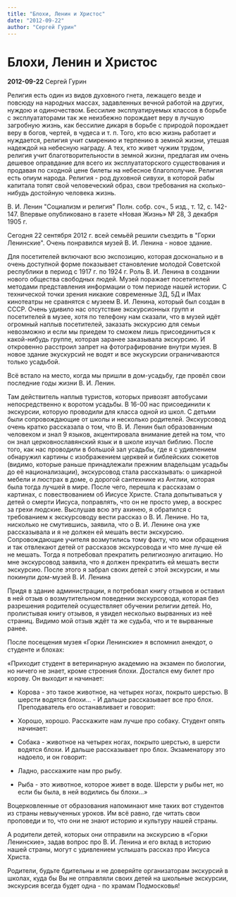 ```yaml
---
title: "Блохи, Ленин и Христос"
date: "2012-09-22"
author: "Сергей Гурин"
---
```


# Блохи, Ленин и Христос

**2012-09-22** Сергей Гурин

Религия есть один из видов духовного  гнета, лежащего везде и повсюду на народных массах, задавленных вечной  работой на других, нуждою и одиночеством. Бессилие эксплуатируемых  классов в борьбе с эксплуататорами так же неизбежно порождает веру в  лучшую загробную жизнь, как бессилие дикаря в борьбе с природой  порождает веру в богов, чертей, в чудеса и т. п. Того, кто всю жизнь  работает и нуждается, религия учит смирению и терпению в земной жизни,  утешая надеждой на небесную награду. А тех, кто живет чужим трудом,  религия учит благотворительности в земной жизни, предлагая им очень  дешевое оправдание для всего их эксплуататорского существования и  продавая по сходной цене билеты на небесное благополучие. Религия есть  опиум народа. Религия - род духовной сивухи, в которой рабы капитала  топят свой человеческий образ, свои требования на сколько-нибудь  достойную человека жизнь.

В. И. Ленин "Социализм и религия"  Полн. собр. соч., 5 изд., т. 12, с. 142-147. Впервые опубликовано в  газете «Новая Жизнь» № 28, 3 декабря 1905 г.



Сегодня 22 сентября 2012 г. всей семьёй решили съездить в "Горки Ленинские". Очень понравился музей В. И. Ленина - новое здание.

Для посетителей включают всю экспозицию, которая  досконально и в очень доступной форме показывает становление молодой  Советской республики в период с 1917 г. по 1924 г. Роль В. И. Ленина в  создании нового общества свободных людей. Музей поражает посетителей  методами представления информации о том периоде нашей истории. С  технической точки зрения никакие современные 3Д, 5Д и IMax кинотеатры не  сравнятся с музеем В. И. Ленина, который был создан в СССР. Очень  удивило нас отсутствие экскурсионных групп и посетителей в музее, хотя  по телефону нам сказали, что в музей идёт огромный наплыв посетителей,  заказать экскурсию для семьи невозможно и если мы приедем то сможем лишь  присоединиться к какой-нибудь группе, которая заранее заказывала  экскурсию. И откровенно расстроил запрет на фотографирование внутри  музея. В новое здание экускурсий не водят и все экускурсии  ограничиваются только усадьбой.

Всё встало на место, когда мы пришли в  дом-усадьбу, где провёл свои последние годы жизни В. И. Ленин.

Там действитель наплыв туристов, которых привозят  автобусами непосредственно к воротом усадьбы. В 16-00 нас присоединили к  экскурсии, которую проводили для класса одной из школ. С детьми были  сопровождающие от школы и несколько родителей. Экскурсовод очень кратко  рассказала о том, что В. И. Ленин был образованным человеком и знал 9  языков, акцентировала внимание детей на том, что он знал  церковнославянский язык и в школе изучал библию. После того, как нас  проводили в большой зал усадьбы, где я с удивлением обнаружил картины с  изображением церквей и библейских сюжетов (видимо, которые раньше  принадлежали прежним владельцам усадьбы до её национализации),  экскурсовод стала рассказывать: о шикарной мебели и люстрах в доме, о  дорогой сантехнике из Англии, которая была тогда лучшей в мире. После  чего, перешла к рассказам о картинах, с повествованием об Иисусе Христе.  Стала допытываться у детей о смерти Иисуса, поправлять, что он не  просто умер, а воскрес за грехи людские. Выслушав всю эту ахинею, я  обратился с требованием к экскурсоводу вести рассказ о В. И. Ленине. Но  та, нисколько не смутившись, заявила, что о В. И. Ленине она уже  рассказывала и я не должен ей мешать вести экскурсию. Сопровождающие  учителя возмутились тому факту, что мои обращения и так отвлекают детей  от рассказов экскурсовода и что мне лучше ей не мешать. Тогда я  потребовал прекратить религиозную агитацию. Но мне экскурсовод заявила,  что я должен прекратить ей мешать вести экскурсию. После этого я забрал  своих детей с этой экскурсии, и мы покинули дом-музей В. И. Ленина

Придя  в здание администрации, я потребовал книгу отзывов и оставил в ней  отзыв о возмутительном поведении экскурсовода, которая без разрешения  родителей осуществляет обучении религии детей. Но, пролистывая книгу  отзывов, я увидел несколько вырванных из неё страниц. Видимо мой отзыв  ждёт та же судьба, что и те вырванные ранее.

После посещения музея «Горки Ленинские» я вспомнил анекдот, о студенте и блохах:

«Приходит  студент в ветеринарную академию на экзамен по биологии, но ничего не  знает, кроме строения блохи. Достался ему билет про корову. Он выходит и  начинает:

- Корова - это такое животное, на четырех ногах, покрыто  шерстью. В шерсти водятся блохи... - И дальше рассказывает все про блох.  Преподаватель его останавливает и говорит:

- Хорошо, хорошо. Расскажите нам лучше про собаку. Студент опять начинает:

-  Собака - животное на четырех ногах, покрыто шерстью, в шерсти водятся  блохи. И дальше рассказывает про блох. Экзаменатору это надоело, и он  говорит:

- Ладно, расскажите нам про рыбу.

- Рыба - это животное, которое живет в воде. Шерсти у рыбы нет, но если бы была, в ней водились бы блохи...»



Воцерковленные  от образования напоминают мне таких вот студентов из страны невыученных  уроков. Им всё равно, где читать свои проповеди и то, что они не знают  историю и культуру нашей страны.

А родители детей, которых они  отправили на экскурсию в «Горки Ленинские», задав вопрос про В. И.  Ленина и его вклад в историю нашей страны, могут с удивлением услышать  рассказ про Иисуса Христа.

Родители, будьте бдительны и не доверяйте  организаторам экскурсий в школах, куда бы Вы не отправляли своих детей  на школьные экскурсии, экскурсия всегда будет одна - по храмам  Подмосковья!